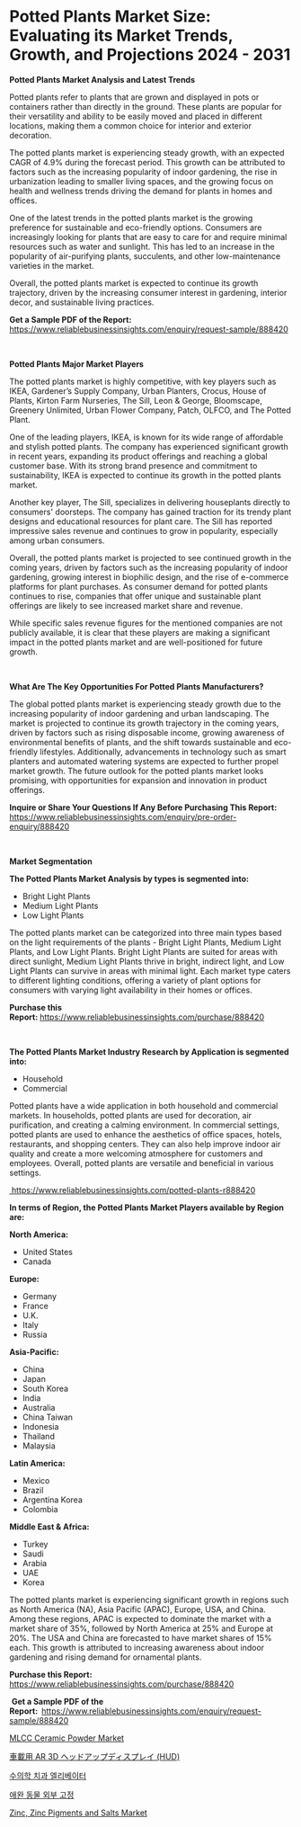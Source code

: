 <p><h1>Potted Plants Market Size: Evaluating its Market Trends, Growth, and Projections 2024 - 2031</h1></p><p><strong>Potted Plants Market Analysis and Latest Trends</strong></p>
<p><p>Potted plants refer to plants that are grown and displayed in pots or containers rather than directly in the ground. These plants are popular for their versatility and ability to be easily moved and placed in different locations, making them a common choice for interior and exterior decoration.</p><p>The potted plants market is experiencing steady growth, with an expected CAGR of 4.9% during the forecast period. This growth can be attributed to factors such as the increasing popularity of indoor gardening, the rise in urbanization leading to smaller living spaces, and the growing focus on health and wellness trends driving the demand for plants in homes and offices.</p><p>One of the latest trends in the potted plants market is the growing preference for sustainable and eco-friendly options. Consumers are increasingly looking for plants that are easy to care for and require minimal resources such as water and sunlight. This has led to an increase in the popularity of air-purifying plants, succulents, and other low-maintenance varieties in the market.</p><p>Overall, the potted plants market is expected to continue its growth trajectory, driven by the increasing consumer interest in gardening, interior decor, and sustainable living practices.</p></p>
<p><strong>Get a Sample PDF of the Report:&nbsp;</strong> <a href="https://www.reliablebusinessinsights.com/enquiry/request-sample/888420">https://www.reliablebusinessinsights.com/enquiry/request-sample/888420</a></p>
<p>&nbsp;</p>
<p><strong>Potted Plants Major Market Players</strong></p>
<p><p>The potted plants market is highly competitive, with key players such as IKEA, Gardener’s Supply Company, Urban Planters, Crocus, House of Plants, Kirton Farm Nurseries, The Sill, Leon & George, Bloomscape, Greenery Unlimited, Urban Flower Company, Patch, OLFCO, and The Potted Plant.</p><p>One of the leading players, IKEA, is known for its wide range of affordable and stylish potted plants. The company has experienced significant growth in recent years, expanding its product offerings and reaching a global customer base. With its strong brand presence and commitment to sustainability, IKEA is expected to continue its growth in the potted plants market.</p><p>Another key player, The Sill, specializes in delivering houseplants directly to consumers' doorsteps. The company has gained traction for its trendy plant designs and educational resources for plant care. The Sill has reported impressive sales revenue and continues to grow in popularity, especially among urban consumers.</p><p>Overall, the potted plants market is projected to see continued growth in the coming years, driven by factors such as the increasing popularity of indoor gardening, growing interest in biophilic design, and the rise of e-commerce platforms for plant purchases. As consumer demand for potted plants continues to rise, companies that offer unique and sustainable plant offerings are likely to see increased market share and revenue.</p><p>While specific sales revenue figures for the mentioned companies are not publicly available, it is clear that these players are making a significant impact in the potted plants market and are well-positioned for future growth.</p></p>
<p>&nbsp;</p>
<p><strong>What Are The Key Opportunities For Potted Plants Manufacturers?</strong></p>
<p><p>The global potted plants market is experiencing steady growth due to the increasing popularity of indoor gardening and urban landscaping. The market is projected to continue its growth trajectory in the coming years, driven by factors such as rising disposable income, growing awareness of environmental benefits of plants, and the shift towards sustainable and eco-friendly lifestyles. Additionally, advancements in technology such as smart planters and automated watering systems are expected to further propel market growth. The future outlook for the potted plants market looks promising, with opportunities for expansion and innovation in product offerings.</p></p>
<p><strong>Inquire or Share Your Questions If Any Before Purchasing This Report:</strong> <a href="https://www.reliablebusinessinsights.com/enquiry/pre-order-enquiry/888420">https://www.reliablebusinessinsights.com/enquiry/pre-order-enquiry/888420</a></p>
<p>&nbsp;</p>
<p><strong>Market Segmentation</strong></p>
<p><strong>The Potted Plants Market Analysis by types is segmented into:</strong></p>
<p><ul><li>Bright Light Plants</li><li>Medium Light Plants</li><li>Low Light Plants</li></ul></p>
<p><p>The potted plants market can be categorized into three main types based on the light requirements of the plants - Bright Light Plants, Medium Light Plants, and Low Light Plants. Bright Light Plants are suited for areas with direct sunlight, Medium Light Plants thrive in bright, indirect light, and Low Light Plants can survive in areas with minimal light. Each market type caters to different lighting conditions, offering a variety of plant options for consumers with varying light availability in their homes or offices.</p></p>
<p><strong>Purchase this Report:&nbsp;</strong><a href="https://www.reliablebusinessinsights.com/purchase/888420">https://www.reliablebusinessinsights.com/purchase/888420</a></p>
<p>&nbsp;</p>
<p><strong>The Potted Plants Market Industry Research by Application is segmented into:</strong></p>
<p><ul><li>Household</li><li>Commercial</li></ul></p>
<p><p>Potted plants have a wide application in both household and commercial markets. In households, potted plants are used for decoration, air purification, and creating a calming environment. In commercial settings, potted plants are used to enhance the aesthetics of office spaces, hotels, restaurants, and shopping centers. They can also help improve indoor air quality and create a more welcoming atmosphere for customers and employees. Overall, potted plants are versatile and beneficial in various settings.</p></p>
<p><a href="https://www.reliablebusinessinsights.com/potted-plants-r888420">&nbsp;https://www.reliablebusinessinsights.com/potted-plants-r888420</a></p>
<p><strong>In terms of Region, the Potted Plants Market Players available by Region are:</strong></p>
<p>
    <p> <strong> North America: </strong>
        <ul>
            <li>United States</li>
            <li>Canada</li>
        </ul>
        </p> 
    <p> <strong> Europe: </strong>
        <ul>
            <li>Germany</li>
            <li>France</li>
            <li>U.K.</li>
            <li>Italy</li>
            <li>Russia</li>
        </ul>
        </p> 
    <p> <strong> Asia-Pacific: </strong>
        <ul>
            <li>China</li>
            <li>Japan</li>
            <li>South Korea</li>
            <li>India</li>
            <li>Australia</li>
            <li>China Taiwan</li>
            <li>Indonesia</li>
            <li>Thailand</li>
            <li>Malaysia</li>
        </ul>
        </p> 
    <p> <strong> Latin America: </strong>
        <ul>
            <li>Mexico</li>
            <li>Brazil</li>
            <li>Argentina Korea</li>
            <li>Colombia</li>
        </ul>
        </p> 
    <p> <strong> Middle East & Africa: </strong>
        <ul>
            <li>Turkey</li>
            <li>Saudi</li>
            <li>Arabia</li>
            <li>UAE</li>
            <li>Korea</li>
        </ul>
    </p>
    </p>
<p><p>The potted plants market is experiencing significant growth in regions such as North America (NA), Asia Pacific (APAC), Europe, USA, and China. Among these regions, APAC is expected to dominate the market with a market share of 35%, followed by North America at 25% and Europe at 20%. The USA and China are forecasted to have market shares of 15% each. This growth is attributed to increasing awareness about indoor gardening and rising demand for ornamental plants.</p></p>
<p><strong>Purchase this Report: </strong><a href="https://www.reliablebusinessinsights.com/purchase/888420">https://www.reliablebusinessinsights.com/purchase/888420</a></p>
<p>&nbsp;<strong>Get a Sample PDF of the Report:&nbsp;&nbsp;</strong><a href="https://www.reliablebusinessinsights.com/enquiry/request-sample/888420">https://www.reliablebusinessinsights.com/enquiry/request-sample/888420</a></p>
<p><strong></strong></p>
<p><p><a href="https://github.com/jhcraigie/Market-Research-Report-List-3/blob/main/mlcc-ceramic-powder-market.md">MLCC Ceramic Powder Market</a></p><p><a href="https://github.com/klon646/Market-Research-Report-List-1/blob/main/3977572119822.md">車載用 AR 3D ヘッドアップディスプレイ (HUD)</a></p><p><a href="https://github.com/airdroplover110/Market-Research-Report-List-1/blob/main/6646428126937.md">수의학 치과 엘리베이터</a></p><p><a href="https://github.com/nhaiquang84/Market-Research-Report-List-1/blob/main/9018333126936.md">애완 동물 외부 고정</a></p><p><a href="https://github.com/sonuprakash1/Market-Research-Report-List-3/blob/main/zinc-zinc-pigments-and-salts-market.md">Zinc, Zinc Pigments and Salts Market</a></p></p>